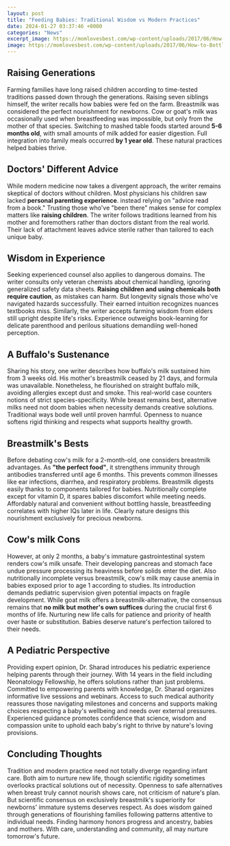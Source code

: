 ```yaml
---
layout: post
title: "Feeding Babies: Traditional Wisdom vs Modern Practices"
date: 2024-01-27 03:37:46 +0000
categories: "News"
excerpt_image: https://momlovesbest.com/wp-content/uploads/2017/06/How-to-Bottle-Feeding-a-Breastfed-Baby-Infographic.jpg
image: https://momlovesbest.com/wp-content/uploads/2017/06/How-to-Bottle-Feeding-a-Breastfed-Baby-Infographic.jpg
---
```


## Raising Generations 
Farming families have long raised children according to time-tested traditions passed down through the generations. Raising seven siblings himself, the writer recalls how babies were fed on the farm. Breastmilk was considered the perfect nourishment for newborns. Cow or goat's milk was occasionally used when breastfeeding was impossible, but only from the mother of that species. Switching to mashed table foods started around **5-6 months old**, with small amounts of milk added for easier digestion. Full integration into family meals occurred **by 1 year old**. These natural practices helped babies thrive.
## Doctors' Different Advice
While modern medicine now takes a divergent approach, the writer remains skeptical of doctors without children. Most physicians his children saw lacked **personal parenting experience**. instead relying on "advice read from a book." Trusting those who've "been there" makes sense for complex matters like **raising children**. The writer follows traditions learned from his mother and foremothers rather than doctors distant from the real world. Their lack of attachment leaves advice sterile rather than tailored to each unique baby. 
## Wisdom in Experience
Seeking experienced counsel also applies to dangerous domains. The writer consults only veteran chemists about chemical handling, ignoring generalized safety data sheets. **Raising children and using chemicals both require caution**, as mistakes can harm. But longevity signals those who've navigated hazards successfully. Their earned intuition recognizes nuances textbooks miss. Similarly, the writer accepts farming wisdom from elders still upright despite life's risks. Experience outweighs book-learning for delicate parenthood and perilous situations demandiing well-honed perception.
## A Buffalo's Sustenance
Sharing his story, one writer describes how buffalo's milk sustained him from 3 weeks old. His mother's breastmilk ceased by 21 days, and formula was unavailable. Nonetheless, he flourished on straight buffalo milk, avoiding allergies except dust and smoke. This real-world case counters notions of strict species-specificity. While breast remains best, alternative milks need not doom babies when necessity demands creative solutions. Traditional ways bode well until proven harmful. Openness to nuance softens rigid thinking and respects what supports healthy growth.
## Breastmilk's Bests  
Before debating cow's milk for a 2-month-old, one considers breastmilk advantages. As **"the perfect food"**, it strengthens immunity through antibodies transferred until age 6 months. This prevents common illnesses like ear infections, diarrhea, and respiratory problems. Breastmilk digests easily thanks to components tailored for babies. Nutritionally complete except for vitamin D, it spares babies discomfort while meeting needs. Affordably natural and convenient without bottling hassle, breastfeeding correlates with higher IQs later in life. Clearly nature designs this nourishment exclusively for precious newborns.
## Cow's milk Cons 
However, at only 2 months, a baby's immature gastrointestinal system renders cow's milk unsafe. Their developing pancreas and stomach face undue pressure processing its heaviness before solids enter the diet. Also nutritionally incomplete versus breastmilk, cow's milk may cause anemia in babies exposed prior to age 1 according to studies. Its introduction demands pediatric supervision given potential impacts on fragile development. While goat milk offers a breastmilk-alternative, the consensus remains that **no milk but mother's own suffices** during the crucial first 6 months of life. Nurturing new life calls for patience and priority of health over haste or substitution. Babies deserve nature's perfection tailored to their needs.
## A Pediatric Perspective
Providing expert opinion, Dr. Sharad introduces his pediatric experience helping parents through their journey. With 14 years in the field including Neonatology Fellowship, he offers solutions rather than just problems. Committed to empowering parents with knowledge, Dr. Sharad organizes informative live sessions and webinars. Access to such medical authority reassures those navigating milestones and concerns and supports making choices respecting a baby's wellbeing and needs over external pressures. Experienced guidance promotes confidence that science, wisdom and compassion unite to uphold each baby's right to thrive by nature's loving provisions.
## Concluding Thoughts 
Tradition and modern practice need not totally diverge regarding infant care. Both aim to nurture new life, though scientific rigidity sometimes overlooks practical solutions out of necessity. Openness to safe alternatives when breast truly cannot nourish shows care, not criticism of nature's plan. But scientific consensus on exclusively breastmilk's superiority for newborns' immature systems deserves respect. As does wisdom gained through generations of flourishing families following patterns attentive to individual needs. Finding harmony honors progress and ancestry, babies and mothers. With care, understanding and community, all may nurture tomorrow's future.

